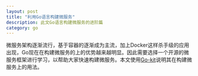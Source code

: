 ```yaml
---
layout: post
title: "利用Go语言构建微服务"
description: 此文Go语言构建微服务的进阶篇
category: go
---
```



微服务架构逐渐流行，基于容器的逐渐成为主流，加上Docker这样杀手级的应用出现，Go现在在构建微服务的上的优势越来越明显。因此需要选择一个开源的微服务框架进行学习，以帮助大家快速构建微服务。本文使用[Go-kit](https://github.com/go-kit/kit)说明其在构建微服务上的用法。

